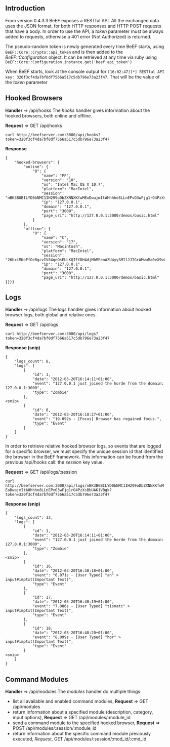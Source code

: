## Introduction
From version 0.4.3.3 BeEF exposes a RESTful API. All the exchanged data uses the JSON format, for both HTTP responses and HTTP POST requests that have a body. In order to use the API, a _token_ parameter must be always added to requests, otherwise a 401 error (Not Authorized) is returned.

The pseudo-random token is newly generated every time BeEF starts, using `BeEF::Core::Crypto::api_token` 
and is then added to the _BeEF::Configuration_ object. It can be retrieved at any time via ruby using `BeEF::Core::Configuration.instance.get('beef.api_token')`

When BeEF starts, look at the console output for 
`[16:02:47][*] RESTful API key: 320f3cf4da7bf0df7566a517c5db796e73a23f47`. That will be the value of the _token_ parameter
## Hooked Browsers
**Handler** => /api/hooks
The _hooks_ handler gives information about the hooked browsers, both online and offline.

**Request** => GET /api/hooks

`curl http://beefserver.com:3000/api/hooks?token=320f3cf4da7bf0df7566a517c5db796e73a23f47`

**Response**

```text
{
    "hooked-browsers": {
        "online": {
            "0": {
                "name": "FF",
                "version": "10",
                "os": "Intel Mac OS X 10.7",
                "platform": "MacIntel",
                "session": "nBK3BGBILYD0bNMC1IH299oDbZXNNXKfwMEoDwajmItAHhhhe8LLnEPvO3wFjg1rO4PzXsBbUAK1V0gk",
                "ip": "127.0.0.1",
                "domain": "127.0.0.1",
                "port": "3000",
                "page_uri": "http://127.0.0.1:3000/demos/basic.html"
            }
        },
        "offline": {
            "0": {
                "name": "C",
                "version": "17",
                "os": "Macintosh",
                "platform": "MacIntel",
                "session": "26bxiMKoFfOeBgcvIV84qeOsEULKQIEYDH4djMbMPeoAZU4yySMIlJJ7GrAMwuMa0eX9wCKk24KOsCoT",
                "ip": "127.0.0.1",
                "domain": "127.0.0.1",
                "port": "3000",
                "page_uri": "http://127.0.0.1:3000/demos/basic.html"
}}}}
```
## Logs
**Handler** => /api/logs
The _logs_ handler gives information about hooked browser logs, both global and relative ones.

**Request** => GET /api/logs

`curl http://beefserver.com:3000/api/logs?token=320f3cf4da7bf0df7566a517c5db796e73a23f47`

**Response (snip)**

```text
{
    "logs_count": 8,
    "logs": [
        {
            "id": 1,
            "date": "2012-03-20T16:14:11+01:00",
            "event": "127.0.0.1 just joined the horde from the domain: 127.0.0.1:3000",
            "type": "Zombie"
        },
<snip>
        {
            "id": 8,
            "date": "2012-03-20T16:18:27+01:00",
            "event": "19.092s - [Focus] Browser has regained focus.",
            "type": "Event"
        }
    ]
}
```

In order to retrieve relative hooked browser logs, so events that are logged for a specific browser, we must specify the unique session id that identified the browser in the BeEF framework. This information can be found from the previous /api/hooks call: the _session_ key value.

**Request** => GET /api/logs/:session

`curl http://beefserver.com:3000/api/logs/nBK3BGBILYD0bNMC1IH299oDbZXNNXKfwMEoDwajmItAHhhhe8LLnEPvO3wFjg1rO4PzXsBbUAK1V0gk?token=320f3cf4da7bf0df7566a517c5db796e73a23f47`

**Response (snip)**

```text
{
    "logs_count": 13,
    "logs": [
        {
            "id": 1,
            "date": "2012-03-20T16:14:11+01:00",
            "event": "127.0.0.1 just joined the horde from the domain: 127.0.0.1:3000",
            "type": "Zombie"
        },
<snip>
        {
            "id": 16,
            "date": "2012-03-20T16:40:18+01:00",
            "event": "6.071s - [User Typed] "an" > input#imptxt(Important Text)",
            "type": "Event"
        },
        {
            "id": 17,
            "date": "2012-03-20T16:40:19+01:00",
            "event": "7.086s - [User Typed] "tisnatc" > input#imptxt(Important Text)",
            "type": "Event"
        },
        {
            "id": 18,
            "date": "2012-03-20T16:40:20+01:00",
            "event": "8.099s - [User Typed] "hor" > input#imptxt(Important Text)",
            "type": "Event"
        }
<snip>
    ]
}
```
## Command Modules
**Handler** => /api/modules
The _modules_ handler do multiple things:
* list all available and enabled command modules, **Request** => GET /api/modules
* return information about a specified module (description, category, input options), **Request** => GET /api/modules/:module_id
* send a command module to the specified hooked browser, **Request** => POST /api/modules/:session/:module_id
* return information about the specific command module previously executed, *Request*, GET /api/modules/:session/:mod_id/:cmd_id